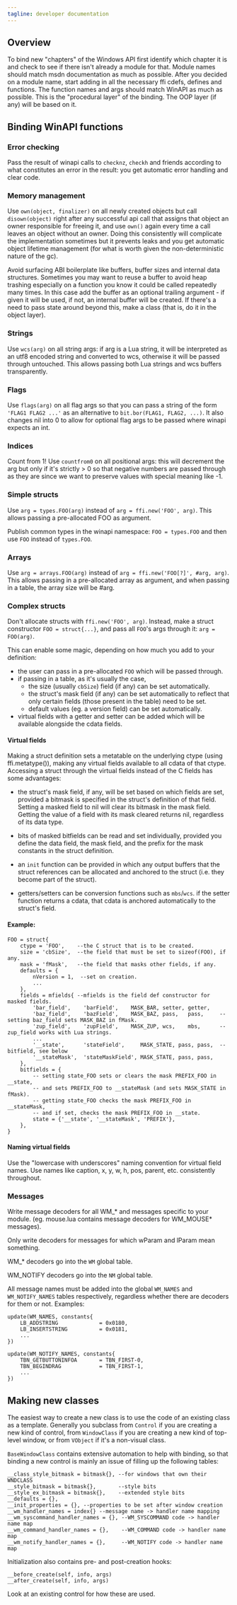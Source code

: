 ```yaml
---
tagline: developer documentation
---
```


## Overview

To bind new "chapters" of the Windows API first identify which chapter
it is and check to see if there isn't already a module for that.
Module names should match msdn documentation as much as possible.
After you decided on a module name, start adding in all the necessary
ffi cdefs, defines and functions. The function names and args should
match WinAPI as much as possible. This is the "procedural layer"
of the binding. The OOP layer (if any) will be based on it.

## Binding WinAPI functions

### Error checking

Pass the result of winapi calls to `checknz`, `checkh` and friends according
to what constitutes an error in the result: you get automatic error handling
and clear code.

### Memory management

Use `own(object, finalizer)` on all newly created objects but call
`disown(object)` right after any successful api call that assigns that object
an owner responsible for freeing it, and use `own()` again every time a call
leaves an object without an owner. Doing this consistently will complicate
the implementation sometimes but it prevents leaks and you get automatic
object lifetime management (for what is worth given the non-deterministic
nature of the gc).

Avoid surfacing ABI boilerplate like buffers, buffer sizes and internal data
structures. Sometimes you may want to reuse a buffer to avoid heap trashing
especially on a function you know it could be called repeatedly many times.
In this case add the buffer as an optional trailing argument - if given it
will be used, if not, an internal buffer will be created. If there's a need
to pass state around beyond this, make a class (that is, do it in the
object layer).

### Strings

Use `wcs(arg)` on all string args: if arg is a Lua string, it will be
interpreted as an utf8 encoded string and converted to wcs, otherwise
it will be passed through untouched. This allows passing both Lua
strings and wcs buffers transparently.

### Flags

Use `flags(arg)` on all flag args so that you can pass a string of the form
`'FLAG1 FLAG2 ...'` as an alternative to `bit.bor(FLAG1, FLAG2, ...)`. It
also changes nil into 0 to allow for optional flag args to be passed where
winapi expects an int.

### Indices

Count from 1! Use `countfrom0` on all positional args: this will decrement
the arg but only if it's strictly > 0 so that negative numbers are passed
through as they are since we want to preserve values with special meaning
like -1.

### Simple structs

Use `arg = types.FOO(arg)` instead of `arg = ffi.new('FOO', arg)`.
This allows passing a pre-allocated FOO as argument.

Publish common types in the winapi namespace: `FOO = types.FOO`
and then use `FOO` instead of `types.FOO`.

### Arrays

Use `arg = arrays.FOO(arg)` instead of `arg = ffi.new('FOO[?]', #arg, arg)`.
This allows passing in a pre-allocated array as argument, and when passing
in a table, the array size will be #arg.

### Complex structs

Don't allocate structs with `ffi.new('FOO', arg)`. Instead, make a struct
constructor `FOO = struct{...}`, and pass all `FOO`'s args through it:
`arg = FOO(arg)`.

This can enable some magic, depending on how much you add to your definition:

  * the user can pass in a pre-allocated `FOO` which will be passed through.
  * if passing in a table, as it's usually the case,
    * the size (usually `cbSize`) field (if any) can be set automatically.
    * the struct's mask field (if any) can be set automatically to reflect
	 that only certain fields (those present in the table) need to be set.
	 * default values (eg. a version field) can be set automatically.
  * virtual fields with a getter and setter can be added which will be
  available alongside the cdata fields.

#### Virtual fields

Making a struct definition sets a metatable on the underlying ctype
(using ffi.metatype()), making any virtual fields available to all cdata
of that ctype. Accessing a struct through the virtual fields instead of the
C fields has some advantages:

  * the struct's mask field, if any, will be set based on which fields are
  set, provided a bitmask is specified in the struct's definition of that
  field. Setting a masked field to nil will clear its bitmask in the mask
  field. Getting the value of a field with its mask cleared returns nil,
  regardless of its data type.

  * bits of masked bitfields can be read and set individually, provided
  you define the data field, the mask field, and the prefix for the mask
  constants in the struct definition.

  * an `init` function can be provided in which any output buffers that
  the struct references can be allocated and anchored to the struct
  (i.e. they become part of the struct).

  * getters/setters can be conversion functions such as `mbs`/`wcs`.
  if the setter function returns a cdata, that cdata is anchored
  automatically to the struct's field.

#### Example:

~~~{.lua}
FOO = struct{
	ctype = 'FOO',    --the C struct that is to be created.
	size = 'cbSize',  --the field that must be set to sizeof(FOO), if any.
	mask = 'fMask',   --the field that masks other fields, if any.
	defaults = {
		nVersion = 1,  --set on creation.
		...
	},
	fields = mfields{ --mfields is the field def constructor for masked fields.
		'bar_field',    'barField',    MASK_BAR, setter, getter,
		'baz_field',    'bazField',    MASK_BAZ, pass,   pass,     -- setting baz_field sets MASK_BAZ in fMask.
		'zup_field',    'zupField',    MASK_ZUP, wcs,    mbs,      -- zup_field works with Lua strings.
		...
		'__state',      'stateField',     MASK_STATE, pass, pass,  -- bitfield, see below
		'__stateMask',  'stateMaskField', MASK_STATE, pass, pass,
	},
	bitfields = {
		-- setting state_FOO sets or clears the mask PREFIX_FOO in __state,
		-- and sets PREFIX_FOO to __stateMask (and sets MASK_STATE in fMask).
		-- getting state_FOO checks the mask PREFIX_FOO in __stateMask,
		-- and if set, checks the mask PREFIX_FOO in __state.
		state = {'__state', '__stateMask', 'PREFIX'},
	},
}
~~~

#### Naming virtual fields

Use the "lowercase with underscores" naming convention for virtual field names.
Use names like caption, x, y, w, h, pos, parent, etc. consistently throughout.

### Messages

Write message decoders for all WM_* and messages specific to your module.
(eg. mouse.lua contains message decoders for WM_MOUSE* messages).

Only write decoders for messages for which wParam and lParam mean something.

WM_* decoders go into the `WM` global table.

WM_NOTIFY decoders go into the `NM` global table.

All message names must be added into the global `WM_NAMES`
and `WM_NOTIFY_NAMES` tables respectively, regardless whether
there are decoders for them or not. Examples:

~~~{.lua}
update(WM_NAMES, constants{
	LB_ADDSTRING             = 0x0180,
	LB_INSERTSTRING          = 0x0181,
	...
})

update(WM_NOTIFY_NAMES, constants{
	TBN_GETBUTTONINFOA       = TBN_FIRST-0,
	TBN_BEGINDRAG            = TBN_FIRST-1,
	...
})
~~~

## Making new classes

The easiest way to create a new class is to use the code of an existing
class as a template. Generally you subclass from `Control` if you are
creating a new kind of control, from `WindowClass` if you are creating
a new kind of top-level window, or from `VObject` if it's a non-visual class.

`BaseWindowClass` contains extensive automation to help with binding,
so that binding a new control is mainly an issue of filling up the following
tables:

	__class_style_bitmask = bitmask{}, --for windows that own their WNDCLASS
	__style_bitmask = bitmask{},       --style bits
	__style_ex_bitmask = bitmask{},    --extended style bits
	__defaults = {},
	__init_properties = {}, --properties to be set after window creation
	__wm_handler_names = index{} --message name -> handler name mapping
	__wm_syscommand_handler_names = {}, --WM_SYSCOMMAND code -> handler name map
	__wm_command_handler_names = {},    --WM_COMMAND code -> handler name map
	__wm_notify_handler_names = {},     --WM_NOTIFY code -> handler name map

Initialization also contains pre- and post-creation hooks:

	__before_create(self, info, args)
	__after_create(self, info, args)

Look at an existing control for how these are used.

